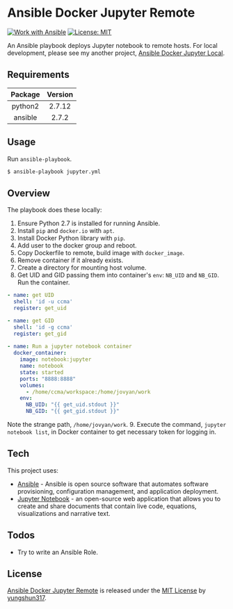 # Ansible Docker Jupyter Remote
[![Work with Ansible](https://img.shields.io/badge/Work%20with-Ansible-brightgreen.svg)](https://img.shields.io/badge/Work%20with-Ansible-brightgreen.svg) [![License: MIT](https://img.shields.io/badge/License-MIT-yellow.svg)](https://opensource.org/licenses/MIT) 

An Ansible playbook deploys Jupyter notebook to remote hosts. For local development, please see my another project, [Ansible Docker Jupyter Local](https://github.com/yungshun317/ansible-docker-jupyter-local).

## Requirements

|Package|Version|  
|:-----:|:-----:|  
|python2|2.7.12|  
|ansible|2.7.2|

## Usage
Run `ansible-playbook`.
```sh
$ ansible-playbook jupyter.yml
```

## Overview
The playbook does these locally:
1. Ensure Python 2.7 is installed for running Ansible.
2. Install `pip` and `docker.io` with `apt`.
3. Install Docker Python library with `pip`.
4. Add user to the docker group and reboot.
5. Copy Dockerfile to remote, build image with `docker_image`.
6. Remove container if it already exists.
7. Create a directory for mounting host volume.
8. Get UID and GID passing them into container's `env`: `NB_UID` and `NB_GID`. Run the container.
```yaml
- name: get UID
  shell: 'id -u ccma'
  register: get_uid

- name: get GID
  shell: 'id -g ccma'
  register: get_gid
  
- name: Run a jupyter notebook container
  docker_container:
    image: notebook:jupyter
    name: notebook
    state: started
    ports: "8888:8888"
    volumes:
      - /home/ccma/workspace:/home/jovyan/work
    env:
      NB_UID: "{{ get_uid.stdout }}"
      NB_GID: "{{ get_gid.stdout }}"
```
Note the strange path, `/home/jovyan/work`.
9. Execute the command, `jupyter notebook list`, in Docker container to get necessary token for logging in.

## Tech
This project uses:
* [Ansible](https://www.ansible.com/) - Ansible is open source software that automates software provisioning, configuration management, and application deployment.
* [Jupyter Notebook](https://jupyter.org/) - an open-source web application that allows you to create and share documents that contain live code, equations, visualizations and narrative text.

## Todos
 - Try to write an Ansible Role.

## License
[Ansible Docker Jupyter Remote](https://github.com/yungshun317/ansible-docker-jupyter-remote) is released under the [MIT License](https://opensource.org/licenses/MIT) by [yungshun317](https://github.com/yungshun317).
